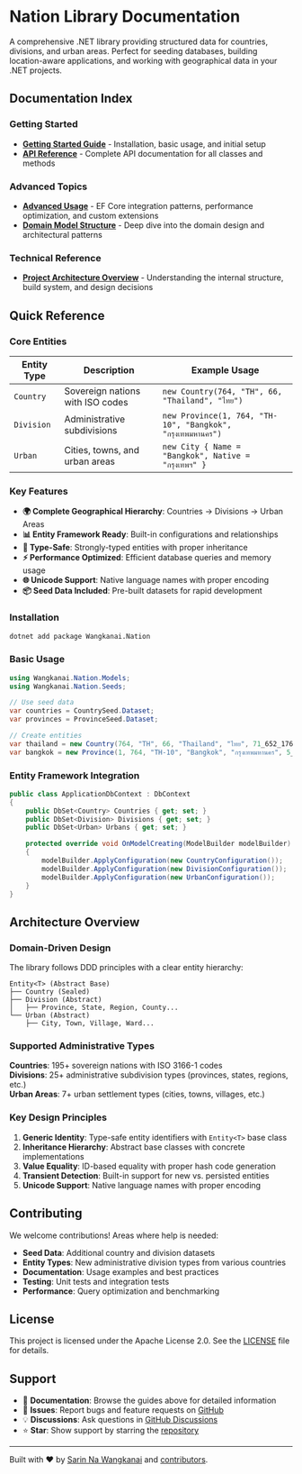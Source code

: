 # Nation Library Documentation

A comprehensive .NET library providing structured data for countries, divisions, and urban areas. Perfect for seeding databases, building location-aware applications, and working with geographical data in your .NET projects.

## Documentation Index

### Getting Started
- **[Getting Started Guide](Getting_Started_Guide.md)** - Installation, basic usage, and initial setup
- **[API Reference](API_Reference.md)** - Complete API documentation for all classes and methods

### Advanced Topics  
- **[Advanced Usage](Advanced_Usage.md)** - EF Core integration patterns, performance optimization, and custom extensions
- **[Domain Model Structure](Domain_Model_Structure.md)** - Deep dive into the domain design and architectural patterns

### Technical Reference
- **[Project Architecture Overview](Project_Architecture_Overview.md)** - Understanding the internal structure, build system, and design decisions

## Quick Reference

### Core Entities

| Entity Type | Description | Example Usage |
|-------------|-------------|---------------|
| `Country` | Sovereign nations with ISO codes | `new Country(764, "TH", 66, "Thailand", "ไทย")` |
| `Division` | Administrative subdivisions | `new Province(1, 764, "TH-10", "Bangkok", "กรุงเทพมหานคร")` |
| `Urban` | Cities, towns, and urban areas | `new City { Name = "Bangkok", Native = "กรุงเทพฯ" }` |

### Key Features

- **🌍 Complete Geographical Hierarchy**: Countries → Divisions → Urban Areas
- **📊 Entity Framework Ready**: Built-in configurations and relationships
- **🎯 Type-Safe**: Strongly-typed entities with proper inheritance
- **⚡ Performance Optimized**: Efficient database queries and memory usage
- **🌐 Unicode Support**: Native language names with proper encoding
- **📦 Seed Data Included**: Pre-built datasets for rapid development

### Installation

```bash
dotnet add package Wangkanai.Nation
```

### Basic Usage

```csharp
using Wangkanai.Nation.Models;
using Wangkanai.Nation.Seeds;

// Use seed data
var countries = CountrySeed.Dataset;
var provinces = ProvinceSeed.Dataset;

// Create entities
var thailand = new Country(764, "TH", 66, "Thailand", "ไทย", 71_652_176);
var bangkok = new Province(1, 764, "TH-10", "Bangkok", "กรุงเทพมหานคร", 5_692_284);
```

### Entity Framework Integration

```csharp
public class ApplicationDbContext : DbContext
{
    public DbSet<Country> Countries { get; set; }
    public DbSet<Division> Divisions { get; set; }
    public DbSet<Urban> Urbans { get; set; }

    protected override void OnModelCreating(ModelBuilder modelBuilder)
    {
        modelBuilder.ApplyConfiguration(new CountryConfiguration());
        modelBuilder.ApplyConfiguration(new DivisionConfiguration());
        modelBuilder.ApplyConfiguration(new UrbanConfiguration());
    }
}
```

## Architecture Overview

### Domain-Driven Design

The library follows DDD principles with a clear entity hierarchy:

```
Entity<T> (Abstract Base)
├── Country (Sealed)
├── Division (Abstract)
│   ├── Province, State, Region, County...
└── Urban (Abstract)
    ├── City, Town, Village, Ward...
```

### Supported Administrative Types

**Countries**: 195+ sovereign nations with ISO 3166-1 codes  
**Divisions**: 25+ administrative subdivision types (provinces, states, regions, etc.)  
**Urban Areas**: 7+ urban settlement types (cities, towns, villages, etc.)

### Key Design Principles

1. **Generic Identity**: Type-safe entity identifiers with `Entity<T>` base class
2. **Inheritance Hierarchy**: Abstract base classes with concrete implementations
3. **Value Equality**: ID-based equality with proper hash code generation
4. **Transient Detection**: Built-in support for new vs. persisted entities
5. **Unicode Support**: Native language names with proper encoding

## Contributing

We welcome contributions! Areas where help is needed:

- **Seed Data**: Additional country and division datasets
- **Entity Types**: New administrative division types from various countries
- **Documentation**: Usage examples and best practices
- **Testing**: Unit tests and integration tests
- **Performance**: Query optimization and benchmarking

## License

This project is licensed under the Apache License 2.0. See the [LICENSE](../LICENSE) file for details.

## Support

- 📖 **Documentation**: Browse the guides above for detailed information
- 🐛 **Issues**: Report bugs and feature requests on [GitHub](https://github.com/wangkanai/nation/issues)  
- 💡 **Discussions**: Ask questions in [GitHub Discussions](https://github.com/wangkanai/nation/discussions)
- ⭐ **Star**: Show support by starring the [repository](https://github.com/wangkanai/nation)

---

Built with ❤️ by [Sarin Na Wangkanai](https://github.com/wangkanai) and [contributors](https://github.com/wangkanai/nation/graphs/contributors).